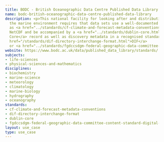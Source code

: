 ```yaml
---
title: BODC - British Oceanographic Data Centre Published Data Library
name: bodc-british-oceanographic-data-centre-published-data-library
description: <p>This national facility for looking after and distributing data concerning
  the marine environment requires that data sets use a well-documented format such
  as <a href="../standards/cf-climate-and-forecast-metadata-conventions.html">CF</a>-compliant
  NetCDF and be accompanied by a <a href="../standards/dublin-core.html">Dublin
  Core</a> record as well as discovery metadata in a recognised standard such as <a
  href="/standards/dif-directory-interchange-format.html">DIF</a>
  or <a href="../standards/fgdccsdgm-federal-geographic-data-committee-content-standard-digital-ge.html">FGDC/CDGM</a>.</p>
website: https://www.bodc.ac.uk/data/published_data_library/standards/
subjects:
- life-sciences
- physical-sciences-and-mathematics
disciplines:
- biochemistry
- marine-science
- meteorology
- climatology
- marine-biology
- hydrography
- oceanography
standards:
- cf-climate-and-forecast-metadata-conventions
- dif-directory-interchange-format
- dublin-core
- fgdccsdgm-federal-geographic-data-committee-content-standard-digital-ge
layout: use_case
type: use_case
---
```


